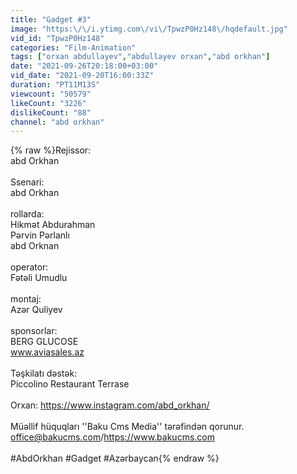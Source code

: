```yaml
---
title: "Gadget #3"
image: "https:\/\/i.ytimg.com\/vi\/TpwzP0Hz148\/hqdefault.jpg"
vid_id: "TpwzP0Hz148"
categories: "Film-Animation"
tags: ["orxan abdullayev","abdullayev orxan","abd orkhan"]
date: "2021-09-26T20:18:00+03:00"
vid_date: "2021-09-20T16:00:33Z"
duration: "PT11M13S"
viewcount: "50579"
likeCount: "3226"
dislikeCount: "88"
channel: "abd orkhan"
---
```

{% raw %}Rejissor: <br />abd Orkhan<br /><br />Ssenari: <br />abd Orkhan<br /><br />rollarda:<br />Hikmət Abdurahman<br />Pərvin Pərlanlı<br />abd Orknan<br /><br />operator:<br />Fətəli Umudlu<br /><br />montaj:<br />Azər Quliyev<br /><br />sponsorlar:<br />BERG GLUCOSE<br />www.aviasales.az<br /><br />Təşkilatı dəstək:<br />Piccolino Restaurant Terrase<br /><br />Orxan: <a rel="nofollow" target="blank" href="https://www.instagram.com/abd_orkhan/">https://www.instagram.com/abd_orkhan/</a><br /><br />Müəllif hüquqları ''Baku Cms Media'' tərəfindən qorunur.<br />office@bakucms.com/<a rel="nofollow" target="blank" href="https://www.bakucms.com">https://www.bakucms.com</a><br /><br />#AbdOrkhan #Gadget #Azərbaycan{% endraw %}
